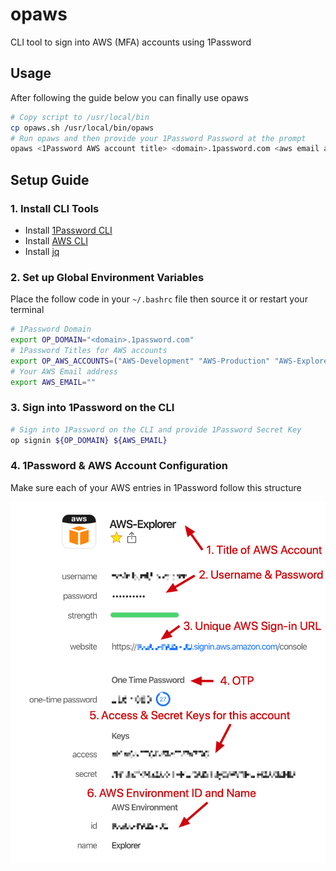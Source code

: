 # opaws

CLI tool to sign into AWS (MFA) accounts using 1Password

## Usage

After following the guide below you can finally use opaws

```bash
# Copy script to /usr/local/bin
cp opaws.sh /usr/local/bin/opaws
# Run opaws and then provide your 1Password Password at the prompt
opaws <1Password AWS account title> <domain>.1password.com <aws email address>
```

## Setup Guide

### 1. Install CLI Tools

- Install [1Password CLI](https://app-updates.agilebits.com/product_history/CLI)
- Install [AWS CLI](https://docs.aws.amazon.com/cli/latest/userguide/cli-chap-install.html)
- Install [jq](https://stedolan.github.io/jq/download/)

### 2. Set up Global Environment Variables

Place the follow code in your `~/.bashrc` file then source it or restart your terminal

```bash
# 1Password Domain
export OP_DOMAIN="<domain>.1password.com"
# 1Password Titles for AWS accounts
export OP_AWS_ACCOUNTS=("AWS-Development" "AWS-Production" "AWS-Explorer")
# Your AWS Email address
export AWS_EMAIL=""
```

### 3. Sign into 1Password on the CLI

```bash
# Sign into 1Password on the CLI and provide 1Password Secret Key
op signin ${OP_DOMAIN} ${AWS_EMAIL}
```

### 4. 1Password & AWS Account Configuration

Make sure each of your AWS entries in 1Password follow this structure

![1Password AWS Account Example](/1password-aws-account-config.png "1Password")
